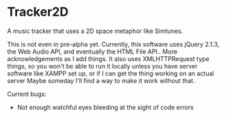 # Tracker2D
A music tracker that uses a 2D space metaphor like Simtunes.

This is not even in pre-alpha yet.
Currently, this software uses jQuery 2.1.3, the Web Audio API, and eventually the HTML File API.. More acknowledgements as I add things.
It also uses XMLHTTPRequest type things, so you won't be able to run it locally unless you have server software like XAMPP set up, or if I can get the thing working on an actual server Maybe someday I'll find a way to make it work without that.

Current bugs:
- Not enough watchful eyes bleeding at the sight of code errors